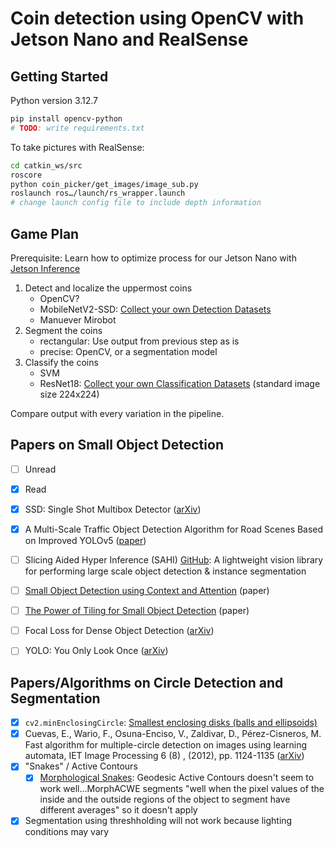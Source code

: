 # Coin detection using OpenCV with Jetson Nano and RealSense

## Getting Started

Python version 3.12.7

```sh
pip install opencv-python
# TODO: write requirements.txt
```

To take pictures with RealSense:

```sh
cd catkin_ws/src
roscore
python coin_picker/get_images/image_sub.py
roslaunch ros…/launch/rs_wrapper.launch
# change launch config file to include depth information
```


## Game Plan

Prerequisite: Learn how to optimize process for our Jetson Nano with [Jetson Inference](https://github.com/dusty-nv/jetson-inference)

1. Detect and localize the uppermost coins
    - OpenCV?
    - MobileNetV2-SSD: [Collect your own Detection Datasets](https://github.com/dusty-nv/jetson-inference/blob/master/docs/pytorch-collect-detection.md)
    - Manuever Mirobot
2. Segment the coins
    - rectangular: Use output from previous step as is
    - precise: OpenCV, or a segmentation model
3. Classify the coins
    - SVM
    - ResNet18: [Collect your own Classification Datasets](https://github.com/dusty-nv/jetson-inference/blob/master/docs/pytorch-collect.md) (standard image size 224x224)

Compare output with every variation in the pipeline.


## Papers on Small Object Detection

- [ ] Unread
- [x] Read

- [x] SSD: Single Shot Multibox Detector ([arXiv](https://arxiv.org/pdf/1512.02325))
- [x] A Multi-Scale Traffic Object Detection Algorithm for Road Scenes Based on Improved YOLOv5 ([paper](https://doi.org/10.3390/electronics12040878))

- [ ] Slicing Aided Hyper Inference (SAHI) [GitHub](https://github.com/obss/sahi): A lightweight vision library for performing large scale object detection & instance segmentation
- [ ] [Small Object Detection using Context and Attention](https://arxiv.org/pdf/1912.06319) (paper)
- [ ] [The Power of Tiling for Small Object Detection](https://openaccess.thecvf.com/content_CVPRW_2019/papers/UAVision/Unel_The_Power_of_Tiling_for_Small_Object_Detection_CVPRW_2019_paper.pdf) (paper)

- [ ] Focal Loss for Dense Object Detection ([arXiv](https://arxiv.org/pdf/1708.02002))
- [ ] YOLO: You Only Look Once ([arXiv](https://arxiv.org/pdf/1506.02640))


## Papers/Algorithms on Circle Detection and Segmentation

- [x] `cv2.minEnclosingCircle`: [Smallest enclosing disks (balls and ellipsoids)](https://people.inf.ethz.ch/emo/PublFiles/SmallEnclDisk_LNCS555_91.pdf)
- [x] Cuevas, E., Wario, F., Osuna-Enciso, V., Zaldivar, D., Pérez-Cisneros, M. Fast algorithm for multiple-circle detection on images using learning automata, IET Image Processing 6 (8) , (2012), pp. 1124-1135 ([arXiv](https://arxiv.org/pdf/1405.5531))
- [x] "Snakes" / Active Contours
    - [x] [Morphological Snakes](https://scikit-image.org/docs/stable/auto_examples/segmentation/plot_morphsnakes.html): Geodesic Active Contours doesn't seem to work well...MorphACWE segments "well when the pixel values of the inside and the outside regions of the object to segment have different averages" so it doesn't apply 
- [x] Segmentation using threshholding will not work because lighting conditions may vary
